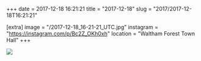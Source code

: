 +++
date = 2017-12-18 16:21:21
title = "2017-12-18"
slug = "2017/2017-12-18T16:21:21"

[extra]
image = "/2017-12-18_16-21-21_UTC.jpg"
instagram = "https://instagram.com/p/Bc2Z_OKh0xh"
location = "Waltham Forest Town Hall"
+++

<img src="/2017-12-18_16-21-21_UTC.jpg" />
